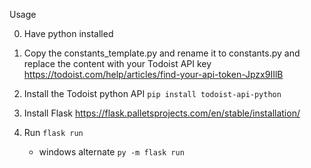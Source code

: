 Usage

0. Have python installed

1. Copy the constants_template.py and rename it to constants.py and replace the content with your Todoist API key
https://todoist.com/help/articles/find-your-api-token-Jpzx9IIlB

2. Install the Todoist python API `pip install todoist-api-python`
  
3. Install Flask
https://flask.palletsprojects.com/en/stable/installation/

4. Run
`flask run`
   - windows alternate
     `py -m flask run`
